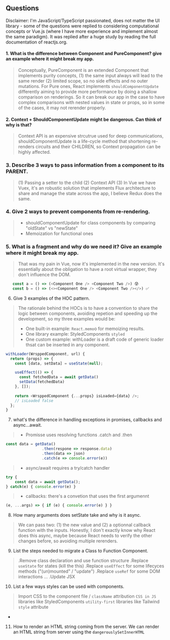 ## Questions

Disclaimer: I'm JavaScript/TypeScript passionated, does not matter the UI library - some of the questions were replied to considering computational concepts or Vue.js (where I have more experience and implement almost the same paradigm). It was replied after a huge study by reading the full documentation of reactjs.org.

#### 1. What is the difference between Component and PureComponent? give an example where it might break my app.

> Conceptually, PureComponent is an extended Component that implements purity concepts,  (1) the same input always will lead to the same render (2) limited scope, so no side effects and no outer mutations. For Pure ones, React implements `shouldComponentUpdate` differently aiming to provide more performance by doing a shallow comparison on renderings. So it can break our app in the case to have complex comparisons with nested values in state or props, so in some of the cases, it may not rerender properly.

#### 2. Context + ShouldComponentUpdate might be dangerous. Can think of why is that?
> Context API is an expensive strcutrue used for deep communications, shouldComponentUpdate is a life-cycle method that shortening re-renders circuits and their CHILDREN, so Context propagation can be highly affected.

### 3. Describe 3 ways to pass information from a component to its PARENT.
> (1) Passing a setter to the child (2) Context API (3) In Vue we have Vuex, it's an robustic solution that implements Flux architecture to share and manage the state across the app, I believe Redux does the same.

### 4. Give 2 ways to prevent components from re-rendering.
> - shouldComponentUpdate for class components by comparing "oldState" vs "newState"
> - Memoization for functional ones 

### 5. What is a fragment and why do we need it? Give an example where it might break my app.
> That was my pain in Vue, now it's implemented in the new version. It's essentially about the obligation to have a root virtual wrapper, they don't influence the DOM.
```js
   const a = () => (<Component One /> <Component Two />) 😰
   const b = () => (<><Component One /> <Component Two /></>) ✅
```

6. Give 3 examples of the HOC pattern.
> The rationale behind the HOCs is to have a convention to share the logic between components, avoiding repetion and speeding up the development, so my three examples would be: 
> - One built-in example: `React.memo`o for memoizing results.
> - One library example: StyledComponents `styled`
> - One custom example: withLoader is a draft code of generic loader thsat can be inserted in any component.
```js
withLoader(WrsppedComponent, url) {
  return (props) => {
    const [data, setData] = useState(null);

    useEffect(() => {
      const fetchedData = await getData()
      setData(fetchedData)
    }, []);
    
    return <WrsppedComponent {...props} isLoaded={data} />; 
    // isLoaded false 
  };
}
```

7. what's the difference in handling exceptions in promises, callbacks and async...await.
> - Promisse uses resolving functions .catch and .then
```js
const data = getData()
                .then(respone => response.data)
                .then(data => json)
                .catch(e => console.error(e))
```
> - async/await requires a try/catch handler
```js
try {
    const data = await getData();
} catch(e) { console.error(e) }
```
> - callbacks: there's a convetion that uses the first argumennt 
```js
(e, ...args) => { if (e) { console.error(e) } }
```

8. How many arguments does setState take and why is it async.
> We can pass two: (1) the new value and (2) a optionnal callback function with the inputs. 
> Honestly, I don't exactly know why React does this async, maybe because React needs to verify the other changes before, so avoiding multiple rerenders. 

9. List the steps needed to migrate a Class to Function Component.
> .Remove class declaration and use function structure
> .Replace `useState` for states (kill the this)
> .Replace `useEffect` for some lifecyces methods ("(un)mounted" / "update")
> .Replace `useRef` for some DOM interactions
> ...
> .Update JSX

10. List a few ways styles can be used with components.
> Import CSS to the component file / `className` attribution
> `CSS in JS` libraries like StyledComponents
> `utility-first` libraries like Tailwind
> `style` attribute 
- 

11. How to render an HTML string coming from the server.
We can render an HTML string from server using the `dangerouslySetInnerHTML`


